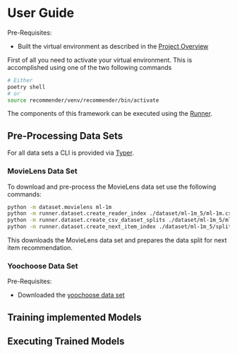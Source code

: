 # User Guide #
Pre-Requisites:
* Built the virtual environment as described in the [Project Overview](./project_overview.md)

First of all you need to activate your virtual environment. This is accomplished using one of the
two following commands

````bash
# Either
poetry shell
# or
source recommender/venv/recommender/bin/activate
````

The components of this framework can be executed using the [Runner](./../runner).

## Pre-Processing Data Sets ##
For all data sets a CLI is provided via [Typer](https://typer.tiangolo.com/).
### MovieLens Data Set ###
To download and pre-process the MovieLens data set use the following commands:
````bash
python -m dataset.movielens ml-1m
python -m runner.dataset.create_reader_index ./dataset/ml-1m_5/ml-1m.csv ./dataset/ml-1m_5/index.csv --session_key userId
python -m runner.dataset.create_csv_dataset_splits ./dataset/ml-1m_5/ml-1m.csv ./dataset/ml-1m_5/index.csv ./dataset/ml-1m_5/splits/ "train;0.9" "valid;0.05" "test;0.05"
python -m runner.dataset.create_next_item_index ./dataset/ml-1m_5/splits/test.csv ./dataset/ml-1m_5/index.csv ./dataset/ml-1m_5/splits/test.nip.csv movieId
````
This downloads the MovieLens data set and prepares the data split for next item recommendation.

### Yoochoose Data Set ###
Pre-Requisites:
* Downloaded the [yoochoose data set](https://www.kaggle.com/chadgostopp/recsys-challenge-2015/download)

## Training implemented Models ##
[comment]: <ToDo>
## Executing Trained Models ##
[comment]: <ToDo>